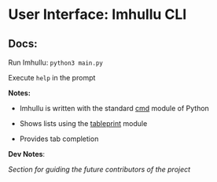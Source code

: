 # User Interface: Imhullu CLI

## Docs:

Run Imhullu: `python3 main.py`

Execute `help` in the prompt


**Notes:**

- Imhullu is written with the standard [cmd](https://docs.python.org/3/library/cmd.html) module of Python

- Shows lists using the [tableprint](https://tableprint.readthedocs.io/) module

- Provides tab completion



**Dev Notes**:

_Section for guiding the future contributors of the project_
